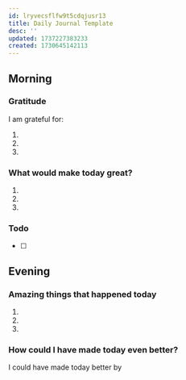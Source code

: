 ```yaml
---
id: lryvecsflfw9t5cdqjusr13
title: Daily Journal Template
desc: ''
updated: 1737227383233
created: 1730645142113
---
```

## Morning

<!-- Fill out this section after waking up -->

### Gratitude

I am grateful for:

1.
2.
3.

### What would make today great?

1.
2.
3.

### Todo

- [ ] 

## Evening

<!-- Fill out this section before going to sleep, reflecting on your day -->

### Amazing things that happened today

1.
2.
3.

### How could I have made today even better?

I could have made today better by
